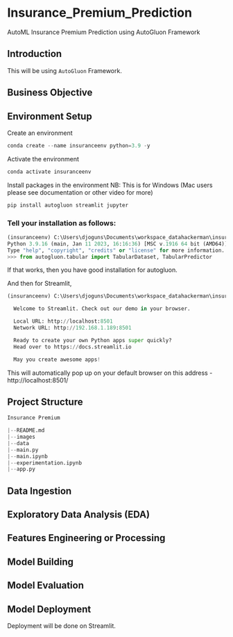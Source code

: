 # Insurance_Premium_Prediction

AutoML Insurance Premium Prediction using AutoGluon Framework

## Introduction

This will be using `AutoGluon` Framework.

## Business Objective


## Environment Setup
Create an environment

```python
conda create --name insuranceenv python=3.9 -y
```

Activate the environment

```python
conda activate insuranceenv
```

Install packages in the environment NB: This is for Windows (Mac users please see documentation or other video for more)

```python pip install torch==1.12.1+cpu torchvision==0.13.1+cpu torchtext==0.13.1 -f https://download.pytorch.org/whl/cpu/torch_stable.html
pip install autogluon streamlit jupyter
```

### Tell your installation as follows:
```py
(insuranceenv) C:\Users\djoguns\Documents\workspace_datahackerman\insurance_premium_prediction>python
Python 3.9.16 (main, Jan 11 2023, 16:16:36) [MSC v.1916 64 bit (AMD64)] on win32
Type "help", "copyright", "credits" or "license" for more information.
>>> from autogluon.tabular import TabularDataset, TabularPredictor
```

If that works, then you have good installation for autogluon.

And then for Streamlit,

```python
(insuranceenv) C:\Users\djoguns\Documents\workspace_datahackerman\insurance_premium_prediction>streamlit hello

  Welcome to Streamlit. Check out our demo in your browser.

  Local URL: http://localhost:8501
  Network URL: http://192.168.1.189:8501

  Ready to create your own Python apps super quickly?
  Head over to https://docs.streamlit.io

  May you create awesome apps!
```

This will automatically pop up on your default browser on this address - http://localhost:8501/

## Project Structure

```python
Insurance Premium

|--README.md
|--images
|--data
|--main.py
|--main.ipynb
|--experimentation.ipynb
|--app.py
```

## Data Ingestion

## Exploratory Data Analysis (EDA)

## Features Engineering or Processing

## Model Building

## Model Evaluation

## Model Deployment

Deployment will be done on Streamlit.
